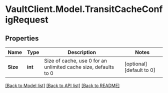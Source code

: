 # VaultClient.Model.TransitCacheConfigRequest

## Properties

Name | Type | Description | Notes
------------ | ------------- | ------------- | -------------
**Size** | **int** | Size of cache, use 0 for an unlimited cache size, defaults to 0 | [optional] [default to 0]

[[Back to Model list]](../README.md#documentation-for-models) [[Back to API list]](../README.md#documentation-for-api-endpoints) [[Back to README]](../README.md)

